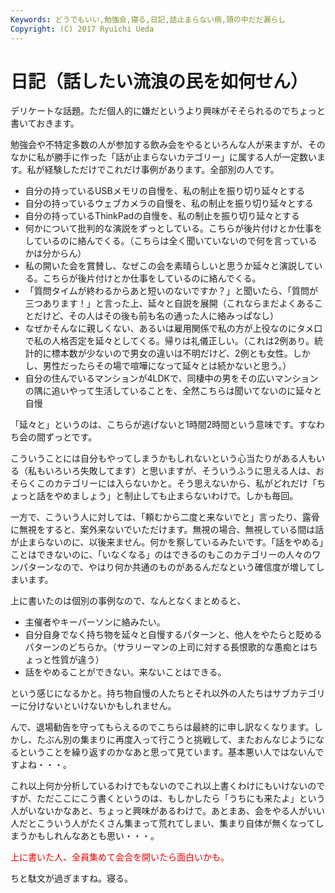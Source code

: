 ```yaml
---
Keywords: どうでもいい,勉強会,寝る,日記,話止まらない病,頭の中だだ漏らし
Copyright: (C) 2017 Ryuichi Ueda
---
```


# 日記（話したい流浪の民を如何せん）
デリケートな話題。ただ個人的に嫌だというより興味がそそられるのでちょっと書いておきます。

勉強会や不特定多数の人が参加する飲み会をやるといろんな人が来ますが、そのなかに私が勝手に作った「話が止まらないカテゴリー」に属する人が一定数います。私が経験しただけでこれだけ事例があります。全部別の人です。

<!--more-->

<ul>
 <li>自分の持っているUSBメモリの自慢を、私の制止を振り切り延々とする</li>
 <li>自分の持っているウェブカメラの自慢を、私の制止を振り切り延々とする</li>
 <li>自分の持っているThinkPadの自慢を、私の制止を振り切り延々とする</li>
 <li>何かについて批判的な演説をずっとしている。こちらが後片付けとか仕事をしているのに絡んでくる。（こちらは全く聞いていないので何を言っているかは分からん）</li>
 <li>私の開いた会を賞賛し、なぜこの会を素晴らしいと思うか延々と演説している。こちらが後片付けとか仕事をしているのに絡んでくる。</li>
 <li>「質問タイムが終わるからあと短いのないですか？」と聞いたら、「質問が三つあります！」と言った上、延々と自説を展開（これならまだよくあることだけど、その人はその後も前も名の通った人に絡みっぱなし）</li>
 <li>なぜかそんなに親しくない、あるいは雇用関係で私の方が上役なのにタメ口で私の人格否定を延々としてくる。帰りは礼儀正しい。（これは2例あり。統計的に標本数が少ないので男女の違いは不明だけど、2例とも女性。しかし、男性だったらその場で喧嘩になって延々とは続かないと思う。）</li>
 <li>自分の住んでいるマンションが4LDKで、同棲中の男をその広いマンションの隅に追いやって生活していることを、全然こちらは聞いてないのに延々と自慢</li>
</ul>

「延々と」というのは、こちらが逃げないと1時間2時間という意味です。すなわち会の間ずっとです。

こういうことには自分もやってしまうかもしれないという心当たりがある人もいる（私もいろいろ失敗してます）と思いますが、そういうふうに思える人は、おそらくこのカテゴリーには入らないかと。そう思えないから、私がどれだけ「ちょっと話をやめましょう」と制止しても止まらないわけで。しかも毎回。

一方で、こういう人に対しては、「頼むから二度と来ないでと」言ったり、露骨に無視をすると、案外来ないでいただけます。無視の場合、無視している間は話が止まらないのに、以後来ません。何かを察しているみたいです。「話をやめる」ことはできないのに、「いなくなる」のはできるのもこのカテゴリーの人々のワンパターンなので、やはり何か共通のものがあるんだなという確信度が増してしまいます。

上に書いたのは個別の事例なので、なんとなくまとめると、

<ul>
 <li>主催者やキーパーソンに絡みたい。</li>
 <li>自分自身でなく持ち物を延々と自慢するパターンと、他人をやたらと貶めるパターンのどちらか。（サラリーマンの上司に対する長恨歌的な愚痴とはちょっと性質が違う）</li>
 <li>話をやめることができない。来ないことはできる。</li>
</ul>

という感じになるかと。持ち物自慢の人たちとそれ以外の人たちはサブカテゴリーに分けないといけないかもしれません。

んで、退場勧告を守ってもらえるのでこちらは最終的に申し訳なくなります。しかし、たぶん別の集まりに再度入って行こうと挑戦して、またおんなじようになるということを繰り返すのかなあと思って見ています。基本悪い人ではないんですよね・・・。

これ以上何か分析しているわけでもないのでこれ以上書くわけにもいけないのですが、ただここにこう書くというのは、もしかしたら「うちにも来たよ」という人がいないかなあと、ちょっと興味があるわけで。あとまあ、会をやる人がいい人だとこういう人がたくさん集まって荒れてしまい、集まり自体が無くなってしまうかもしれんなあとも思い・・・。

<span style="color:red">上に書いた人、全員集めて会合を開いたら面白いかも。</span>


ちと駄文が過ぎますね。寝る。

